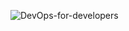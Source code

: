 
![DevOps-for-developers](https://github.com/user-attachments/assets/e3fcb75d-95c5-4d9d-87d9-22f30159c2e6)
